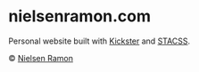 # nielsenramon.com

Personal website built with [Kickster](http://kickster.nielsenramon.com) and [STACSS](http://stacss.nielsenramon.com).

&copy; [Nielsen Ramon](http://nielsenramon.com)
